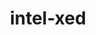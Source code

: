 ---
title: "intel-xed"
layout: cache
categories: [package, develop-2023-12-03]
meta: {"versions": ["2023.10.11"], "compilers": ["gcc@=11.4.0"], "oss": ["ubuntu20.04"], "platforms": ["linux"], "targets": ["x86_64_v3"], "stacks": ["e4s", "e4s-rocm-external", "root"], "num_specs": 1, "num_specs_by_stack": {"e4s": 1, "root": 1, "e4s-rocm-external": 1}}
spec_details: [{"hash": "iqrohszcohtje2zdgtoj3uqz7zgmsx3h", "compiler": "gcc@=11.4.0", "versions": ["2023.10.11"], "os": "ubuntu20.04", "platform": "linux", "target": "x86_64_v3", "variants": ["build_system=generic", "~debug", "+pic"], "stacks": ["e4s", "root", "e4s-rocm-external"], "size": "-", "tarball": "https://binaries.spack.io/develop-2023-12-03/build_cache/linux-ubuntu20.04-x86_64_v3/gcc-11.4.0/intel-xed-2023.10.11/linux-ubuntu20.04-x86_64_v3-gcc-11.4.0-intel-xed-2023.10.11-iqrohszcohtje2zdgtoj3uqz7zgmsx3h.spack"}]
---